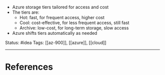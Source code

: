 - ﻿﻿Azure storage tiers tailored for access and cost
- ﻿﻿The tiers are:
	- ﻿﻿Hot: fast, for frequent access, higher cost
	- ﻿﻿Cool: cost-effective, for less frequent access, still fast
	- ﻿﻿Archive: low-cost, for long-term storage, slow access
- ﻿﻿Azure shifts tiers automatically as needed

Status: #idea
Tags: [[az-900]], [[azure]], [[cloud]]

---
# References